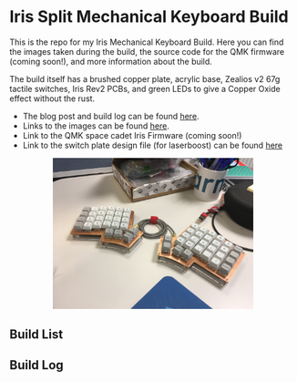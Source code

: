 # Iris Split Mechanical Keyboard Build
This is the repo for my Iris Mechanical Keyboard Build. Here you can find the images taken during the build, the source code for the QMK firmware (coming soon!), and more information about the build.

The build itself has a brushed copper plate, acrylic base, Zealios v2 67g tactile switches, Iris Rev2 PCBs, and green LEDs to give a Copper Oxide effect without the rust.

- The blog post and build log can be found [here](https://lukegeeson.com/blog/2019-07-17-Iris-Split-Mech-Keyboard-Build/).
- Links to the images can be found [here](images/).
- Link to the QMK space cadet Iris Firmware (coming soon!)
- Link to the switch plate design file (for laserboost) can be found [here](./iris-switch-plate.dxf)

<p align="center">
<img src="images/IMG_8335.JPG" width="70%">
</p>

## Build List
## Build Log
## 